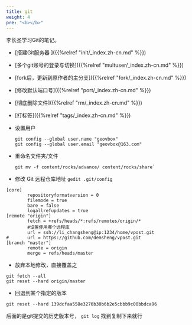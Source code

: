 ```yaml
---
title: git
weight: 4
pre: "<b></b>"
---
```


李长圣学习Git的笔记。

* [搭建Git服务器 ]({{%relref "init/_index.zh-cn.md" %}})
* [多个git账号的登录与切换]({{%relref "multuser/_index.zh-cn.md" %}})
* [fork后，更新到原作者的主分支]({{%relref "fork/_index.zh-cn.md" %}})
* [修改默认端口号]({{%relref "port/_index.zh-cn.md" %}})
* [彻底删除文件]({{%relref "rm/_index.zh-cn.md" %}})
* [打标签]({{%relref "tags/_index.zh-cn.md" %}})
* 设置用户 
	```
	git config --global user.name "geovbox"
	git config --global user.email "geovbox@163.com"
	```

* 重命名文件夹/文件 
	```
	git mv -f content/rocks/advance/ content/rocks/share`
	```
	
* 修改 Git 远程仓库地址 `gedit .git/config`
```
[core]
        repositoryformatversion = 0
        filemode = true
        bare = false
        logallrefupdates = true
[remote "origin"]
        fetch = +refs/heads/*:refs/remotes/origin/*
        #设置使用哪个远程库
        url = ssh://li_changsheng@ip:1234/home/vpost.git
#       url = https://github.com/demsheng/vpost.git
[branch "master"]
        remote = origin
        merge = refs/heads/master
```

* 放弃本地修改，直接覆盖之
```
git fetch --all
git reset --hard origin/master
```

* 回退到某个指定的版本
```
git reset --hard 139dcfaa558e3276b30b6b2e5cbbb9c00bbdca96 
```
后面的是git提交的历史版本号， `git log` 找到复制下来就行


